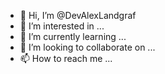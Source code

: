 - 👋 Hi, I’m @DevAlexLandgraf
- 👀 I’m interested in ...
- 🌱 I’m currently learning ...
- 💞️ I’m looking to collaborate on ...
- 📫 How to reach me ...

<!---
DevAlexLandgraf/DevAlexLandgraf is a ✨ special ✨ repository because its `README.md` (this file) appears on your GitHub profile.
You can click the Preview link to take a look at your changes.
--->
